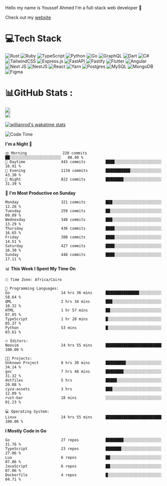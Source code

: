 Hello my name is Youssef Ahmed I'm a full-stack web developer 👋

Check out my [website](https://youssefahmed.vercel.app)
 
# 💻Tech Stack

![Rust](https://img.shields.io/badge/rust-%23000000.svg?style=for-the-badge&logo=rust&logoColor=white) ![Ruby](https://img.shields.io/badge/ruby-%23CC342D.svg?style=for-the-badge&logo=ruby&logoColor=white) ![TypeScript](https://img.shields.io/badge/typescript-%23007ACC.svg?style=for-the-badge&logo=typescript&logoColor=white) ![Python](https://img.shields.io/badge/python-3670A0?style=for-the-badge&logo=python&logoColor=ffdd54) ![Go](https://img.shields.io/badge/go-%2300ADD8.svg?style=for-the-badge&logo=go&logoColor=white) ![GraphQL](https://img.shields.io/badge/-GraphQL-E10098?style=for-the-badge&logo=graphql&logoColor=white) ![Dart](https://img.shields.io/badge/dart-%230175C2.svg?style=for-the-badge&logo=dart&logoColor=white) ![C#](https://img.shields.io/badge/c%23-%23239120.svg?style=for-the-badge&logo=c-sharp&logoColor=white) ![TailwindCSS](https://img.shields.io/badge/tailwindcss-%2338B2AC.svg?style=for-the-badge&logo=tailwind-css&logoColor=white) ![Express.js](https://img.shields.io/badge/express.js-%23404d59.svg?style=for-the-badge&logo=express&logoColor=%2361DAFB) ![FastAPI](https://img.shields.io/badge/FastAPI-005571?style=for-the-badge&logo=fastapi) ![Fastify](https://img.shields.io/badge/fastify-%23000000.svg?style=for-the-badge&logo=fastify&logoColor=white) ![Flutter](https://img.shields.io/badge/Flutter-%2302569B.svg?style=for-the-badge&logo=Flutter&logoColor=white) ![Angular](https://img.shields.io/badge/angular-%23DD0031.svg?style=for-the-badge&logo=angular&logoColor=white) ![Next JS](https://img.shields.io/badge/Next-black?style=for-the-badge&logo=next.js&logoColor=white) ![NestJS](https://img.shields.io/badge/nestjs-%23E0234E.svg?style=for-the-badge&logo=nestjs&logoColor=white) ![React](https://img.shields.io/badge/react-%2320232a.svg?style=for-the-badge&logo=react&logoColor=%2361DAFB) ![Yarn](https://img.shields.io/badge/yarn-%232C8EBB.svg?style=for-the-badge&logo=yarn&logoColor=white) ![Postgres](https://img.shields.io/badge/postgres-%23316192.svg?style=for-the-badge&logo=postgresql&logoColor=white) ![MySQL](https://img.shields.io/badge/mysql-%2300f.svg?style=for-the-badge&logo=mysql&logoColor=white) ![MongoDB](https://img.shields.io/badge/MongoDB-%234ea94b.svg?style=for-the-badge&logo=mongodb&logoColor=white)     ![Figma](https://img.shields.io/badge/figma-%23F24E1E.svg?style=for-the-badge&logo=figma&logoColor=white)

# 📊GitHub Stats :

![](https://github-readme-stats.vercel.app/api?username=joetifa2003&theme=tokyonight&hide_border=false&include_all_commits=false&count_private=false)<br/>
![](https://github-readme-streak-stats.herokuapp.com/?user=joetifa2003&theme=tokyonight&hide_border=false)<br/>

[![willianrod's wakatime stats](https://github-readme-stats.vercel.app/api/wakatime?username=joetifa2003&layout=compact)](https://github.com/anuraghazra/github-readme-stats)
<!--START_SECTION:waka-->
![Code Time](http://img.shields.io/badge/Code%20Time-4%2C634%20hrs%2045%20mins-blue)

**I'm a Night 🦉** 

```text
🌞 Morning                220 commits         ██░░░░░░░░░░░░░░░░░░░░░░░   08.40 % 
🌆 Daytime                443 commits         ████░░░░░░░░░░░░░░░░░░░░░   16.91 % 
🌃 Evening                1134 commits        ███████████░░░░░░░░░░░░░░   43.30 % 
🌙 Night                  822 commits         ████████░░░░░░░░░░░░░░░░░   31.39 % 
```
📅 **I'm Most Productive on Sunday** 

```text
Monday                   321 commits         ███░░░░░░░░░░░░░░░░░░░░░░   12.26 % 
Tuesday                  259 commits         ██░░░░░░░░░░░░░░░░░░░░░░░   09.89 % 
Wednesday                348 commits         ███░░░░░░░░░░░░░░░░░░░░░░   13.29 % 
Thursday                 436 commits         ████░░░░░░░░░░░░░░░░░░░░░   16.65 % 
Friday                   380 commits         ████░░░░░░░░░░░░░░░░░░░░░   14.51 % 
Saturday                 427 commits         ████░░░░░░░░░░░░░░░░░░░░░   16.30 % 
Sunday                   448 commits         ████░░░░░░░░░░░░░░░░░░░░░   17.11 % 
```


📊 **This Week I Spent My Time On** 

```text
🕑︎ Time Zone: Africa/Cairo

💬 Programming Languages: 
Go                       14 hrs 36 mins      ███████████████░░░░░░░░░░   58.64 % 
QML                      2 hrs 34 mins       ███░░░░░░░░░░░░░░░░░░░░░░   10.32 % 
HTML                     1 hr 57 mins        ██░░░░░░░░░░░░░░░░░░░░░░░   07.85 % 
TypeScript               1 hr 20 mins        █░░░░░░░░░░░░░░░░░░░░░░░░   05.37 % 
Python                   53 mins             █░░░░░░░░░░░░░░░░░░░░░░░░   03.61 % 

🔥 Editors: 
Neovim                   24 hrs 55 mins      █████████████████████████   100.00 % 

🐱‍💻 Projects: 
Unknown Project          8 hrs 30 mins       █████████░░░░░░░░░░░░░░░░   34.14 % 
goc                      7 hrs 48 mins       ████████░░░░░░░░░░░░░░░░░   31.32 % 
dotfiles                 5 hrs               █████░░░░░░░░░░░░░░░░░░░░   20.08 % 
cyza-assets              3 hrs               ███░░░░░░░░░░░░░░░░░░░░░░   12.09 % 
rust-bar                 18 mins             ░░░░░░░░░░░░░░░░░░░░░░░░░   01.23 % 

💻 Operating System: 
Linux                    24 hrs 55 mins      █████████████████████████   100.00 % 
```

**I Mostly Code in Go** 

```text
Go                       27 repos            ████████░░░░░░░░░░░░░░░░░   31.76 % 
TypeScript               23 repos            ███████░░░░░░░░░░░░░░░░░░   27.06 % 
Lua                      6 repos             ██░░░░░░░░░░░░░░░░░░░░░░░   07.06 % 
JavaScript               6 repos             ██░░░░░░░░░░░░░░░░░░░░░░░   07.06 % 
Dockerfile               4 repos             █░░░░░░░░░░░░░░░░░░░░░░░░   04.71 % 
```




<!--END_SECTION:waka-->
